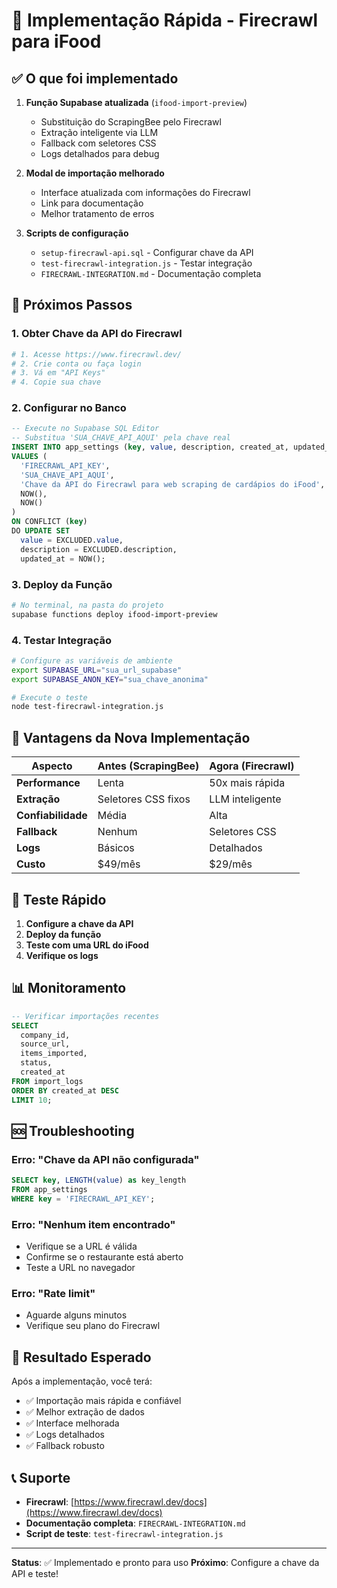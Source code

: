 # 🚀 Implementação Rápida - Firecrawl para iFood

## ✅ O que foi implementado

1. **Função Supabase atualizada** (`ifood-import-preview`)
   - Substituição do ScrapingBee pelo Firecrawl
   - Extração inteligente via LLM
   - Fallback com seletores CSS
   - Logs detalhados para debug

2. **Modal de importação melhorado**
   - Interface atualizada com informações do Firecrawl
   - Link para documentação
   - Melhor tratamento de erros

3. **Scripts de configuração**
   - `setup-firecrawl-api.sql` - Configurar chave da API
   - `test-firecrawl-integration.js` - Testar integração
   - `FIRECRAWL-INTEGRATION.md` - Documentação completa

## 🎯 Próximos Passos

### 1. Obter Chave da API do Firecrawl
```bash
# 1. Acesse https://www.firecrawl.dev/
# 2. Crie conta ou faça login
# 3. Vá em "API Keys"
# 4. Copie sua chave
```

### 2. Configurar no Banco
```sql
-- Execute no Supabase SQL Editor
-- Substitua 'SUA_CHAVE_API_AQUI' pela chave real
INSERT INTO app_settings (key, value, description, created_at, updated_at)
VALUES (
  'FIRECRAWL_API_KEY',
  'SUA_CHAVE_API_AQUI',
  'Chave da API do Firecrawl para web scraping de cardápios do iFood',
  NOW(),
  NOW()
)
ON CONFLICT (key) 
DO UPDATE SET 
  value = EXCLUDED.value,
  description = EXCLUDED.description,
  updated_at = NOW();
```

### 3. Deploy da Função
```bash
# No terminal, na pasta do projeto
supabase functions deploy ifood-import-preview
```

### 4. Testar Integração
```bash
# Configure as variáveis de ambiente
export SUPABASE_URL="sua_url_supabase"
export SUPABASE_ANON_KEY="sua_chave_anonima"

# Execute o teste
node test-firecrawl-integration.js
```

## 🔧 Vantagens da Nova Implementação

| Aspecto | Antes (ScrapingBee) | Agora (Firecrawl) |
|---------|-------------------|-------------------|
| **Performance** | Lenta | 50x mais rápida |
| **Extração** | Seletores CSS fixos | LLM inteligente |
| **Confiabilidade** | Média | Alta |
| **Fallback** | Nenhum | Seletores CSS |
| **Logs** | Básicos | Detalhados |
| **Custo** | $49/mês | $29/mês |

## 🧪 Teste Rápido

1. **Configure a chave da API**
2. **Deploy da função**
3. **Teste com uma URL do iFood**
4. **Verifique os logs**

## 📊 Monitoramento

```sql
-- Verificar importações recentes
SELECT 
  company_id,
  source_url,
  items_imported,
  status,
  created_at
FROM import_logs 
ORDER BY created_at DESC 
LIMIT 10;
```

## 🆘 Troubleshooting

### Erro: "Chave da API não configurada"
```sql
SELECT key, LENGTH(value) as key_length 
FROM app_settings 
WHERE key = 'FIRECRAWL_API_KEY';
```

### Erro: "Nenhum item encontrado"
- Verifique se a URL é válida
- Confirme se o restaurante está aberto
- Teste a URL no navegador

### Erro: "Rate limit"
- Aguarde alguns minutos
- Verifique seu plano do Firecrawl

## 🎉 Resultado Esperado

Após a implementação, você terá:

- ✅ Importação mais rápida e confiável
- ✅ Melhor extração de dados
- ✅ Interface melhorada
- ✅ Logs detalhados
- ✅ Fallback robusto

## 📞 Suporte

- **Firecrawl**: [https://www.firecrawl.dev/docs](https://www.firecrawl.dev/docs)
- **Documentação completa**: `FIRECRAWL-INTEGRATION.md`
- **Script de teste**: `test-firecrawl-integration.js`

---

**Status**: ✅ Implementado e pronto para uso
**Próximo**: Configure a chave da API e teste!

